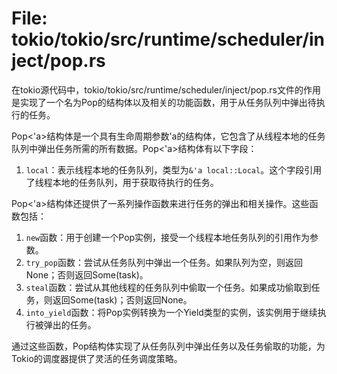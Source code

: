 # File: tokio/tokio/src/runtime/scheduler/inject/pop.rs

在tokio源代码中，tokio/tokio/src/runtime/scheduler/inject/pop.rs文件的作用是实现了一个名为Pop的结构体以及相关的功能函数，用于从任务队列中弹出待执行的任务。

Pop<'a>结构体是一个具有生命周期参数'a的结构体，它包含了从线程本地的任务队列中弹出任务所需的所有数据。Pop<'a>结构体有以下字段：

1. `local`：表示线程本地的任务队列，类型为`&'a local::Local`。这个字段引用了线程本地的任务队列，用于获取待执行的任务。

Pop<'a>结构体还提供了一系列操作函数来进行任务的弹出和相关操作。这些函数包括：

1. `new`函数：用于创建一个Pop实例，接受一个线程本地任务队列的引用作为参数。
2. `try_pop`函数：尝试从任务队列中弹出一个任务。如果队列为空，则返回None；否则返回Some(task)。
3. `steal`函数：尝试从其他线程的任务队列中偷取一个任务。如果成功偷取到任务，则返回Some(task)；否则返回None。
4. `into_yield`函数：将Pop实例转换为一个Yield类型的实例，该实例用于继续执行被弹出的任务。

通过这些函数，Pop结构体实现了从任务队列中弹出任务以及任务偷取的功能，为Tokio的调度器提供了灵活的任务调度策略。

